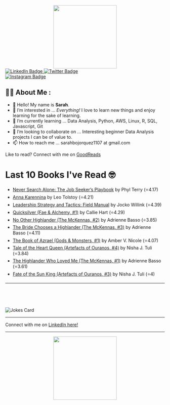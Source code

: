 
<div id="header" align="center">
  <img src="https://media.giphy.com/media/h8mSIeTWzDFooj3hgT/giphy.gif" width="200"/>
</div>

<div id="badges">
  <a href="https://www.linkedin.com/in/sarahjbojorquez/">
    <img src="https://img.shields.io/badge/LinkedIn-blue?style=for-the-badge&logo=linkedin&logoColor=white" alt="LinkedIn Badge"/>
  </a>

  <a href="https://twitter.com/Sarahjbojorquez">
    <img src="https://img.shields.io/badge/Twitter-green?style=for-the-badge&logo=twitter&logoColor=white" alt="Twitter Badge"/>
  </a>
</div>

 <a href="https://www.instagram.com/sarahjbojorquez/">
    <img src="https://img.shields.io/badge/Instagram-blueviolet?style=for-the-badge&logo=Instagram&logoColor=white" alt="Instagram Badge"/>
  </a>
<div></div>
<div></div>

## :woman_technologist: About Me :

- 👋 Hello!  My name is **Sarah**.
- 👀 I’m interested in ... *Everything!* I love to learn new things and enjoy learning for the sake of learning.
- 🌱 I’m currently learning ... Data Analysis, Python, AWS, Linux, R, SQL, Javascript, Git
- 💞️ I’m looking to collaborate on ... Interesting beginner Data Analysis projects I can be of value to.
- 📫 How to reach me ... sarahbojorquez1107 at gmail.com

Like to read? Connect with me on <a href="https://www.goodreads.com/user/show/97230998-sarah-bojorquez-lopez">GoodReads</a>
<div></div>
<div></div>

# Last 10 Books I've Read 🤓
<!-- GOODREADS-LIST:START -->
- [Never Search Alone: The Job Seeker’s Playbook](https://www.goodreads.com/review/show/7400027609?utm_medium=api&utm_source=rss) by Phyl Terry (⭐️4.17)
- [Anna Karennina](https://www.goodreads.com/review/show/7400028050?utm_medium=api&utm_source=rss) by Leo Tolstoy (⭐️4.21)
- [Leadership Strategy and Tactics: Field Manual](https://www.goodreads.com/review/show/7471178200?utm_medium=api&utm_source=rss) by Jocko Willink (⭐️4.39)
- [Quicksilver (Fae & Alchemy, #1)](https://www.goodreads.com/review/show/7513786859?utm_medium=api&utm_source=rss) by Callie Hart (⭐️4.29)
- [No Other Highlander (The McKennas, #2)](https://www.goodreads.com/review/show/7513784370?utm_medium=api&utm_source=rss) by Adrienne Basso (⭐️3.85)
- [The Bride Chooses a Highlander (The McKennas, #3)](https://www.goodreads.com/review/show/7513784632?utm_medium=api&utm_source=rss) by Adrienne Basso (⭐️4.11)
- [The Book of Azrael (Gods & Monsters, #1)](https://www.goodreads.com/review/show/7505742004?utm_medium=api&utm_source=rss) by Amber V. Nicole (⭐️4.07)
- [Tale of the Heart Queen (Artefacts of Ouranos, #4)](https://www.goodreads.com/review/show/7487953767?utm_medium=api&utm_source=rss) by Nisha J. Tuli (⭐️3.84)
- [The Highlander Who Loved Me (The McKennas, #1)](https://www.goodreads.com/review/show/7498569373?utm_medium=api&utm_source=rss) by Adrienne Basso (⭐️3.61)
- [Fate of the Sun King (Artefacts of Ouranos, #3)](https://www.goodreads.com/review/show/7487953707?utm_medium=api&utm_source=rss) by Nisha J. Tuli (⭐️4)
<!-- GOODREADS-LIST:END -->

---

<p>&nbsp;</p>
<p>&nbsp;</p>

<img src="https://readme-jokes.vercel.app/api?hideBorder&theme=cobalt&qColor=%23944bcc&aColor=%23bbdb51" alt="Jokes Card" />
<div></div>
<div></div>

---

Connect with me on [LinkedIn here!](https://www.linkedin.com/in/sarahjbojorquez/)


---

<div align="center">
  <img src="https://media.giphy.com/media/dU6iSeuBBsN9OpTg5P/giphy.gif" width="200"/>
</div>

